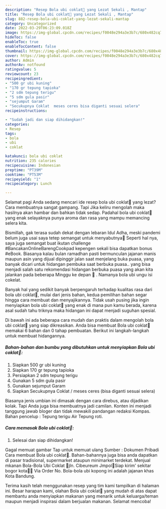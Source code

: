 ```yaml
---
description: "Resep Bola ubi coklat🤗 yang Lezat Sekali , Mantap"
title: "Resep Bola ubi coklat🤗 yang Lezat Sekali , Mantap"
slug: 882-resep-bola-ubi-coklat-yang-lezat-sekali-mantap
category: Uncategorized
date: 2022-03-29T06:23:09.018Z
image: https://img-global.cpcdn.com/recipes/f0048e294a3e3b7c/680x482cq70/bola-ubi-coklat-foto-resep-utama.jpg
hideToc: false
enableToc: true
enableTocContent: false
thumbnail: https://img-global.cpcdn.com/recipes/f0048e294a3e3b7c/680x482cq70/bola-ubi-coklat-foto-resep-utama.jpg
cover: https://img-global.cpcdn.com/recipes/f0048e294a3e3b7c/680x482cq70/bola-ubi-coklat-foto-resep-utama.jpg
author: Admin
authorAv: notfound
ratingvalue: 5
reviewcount: 23
recipeingredient:
- "500 gr ubi kuning"
- "170 gr tepung tapioka"
- "2 sdm tepung terigu"
- "5 sdm gula pasir"
- "sejumput Garam"
- "Secukupnya Coklat  meses ceres bisa diganti sesuai selera"
recipeinstructions:

- "Sudah jadi dan siap dihidangkan!"
categories:
- Resep
tags:
- bola
- ubi
- coklat

katakunci: bola ubi coklat 
nutrition: 235 calories
recipecuisine: Indonesian
preptime: "PT39M"
cooktime: "PT53M"
recipeyield: "1"
recipecategory: Lunch

---
```



Selamat pagi Anda sedang mencari ide resep bola ubi coklat🤗 yang lezat? Cara membuatnya sangat gampang. Tapi Jika keliru mengolah maka hasilnya akan hambar dan bahkan tidak sedap. Padahal bola ubi coklat🤗 yang enak selayaknya punya aroma dan rasa yang mampu memancing selera kita.


Bismillah, gak terasa sudah dekat dengan lebaran Idul Adha, meski pandemi belum juga usai saya tetep semangat untuk menyabutnya🤗 Seperti hal nya, saya juga semangat buat ikutan challenge #BancakanOnlineBarengCookpad kepengen sekali bisa dapatkan bonus #eBook. Biasanya kalau bulan ramadhan pasti bermunculan jajanan manis maupun asin yang dijual dipinggir jalan saat menjelang buka puasa, yang banyak dicari untuk hidangan pembuka saat berbuka puasa.. yang bisa menjadi salah satu rekomendasi hidangan berbuka puasa yang akan kita jalankan pada beberapa Minggu ke depan 🤗 . Namanya bola ubi ungu isi cokelat.

Banyak hal yang sedikit banyak berpengaruh terhadap kualitas rasa dari bola ubi coklat🤗, mulai dari jenis bahan, kedua pemilihan bahan segar hingga cara membuat dan menyajikannya. Tidak usah pusing jika ingin menyiapkan bola ubi coklat🤗 yang enak di mana pun kamu berada, karena asal sudah tahu triknya maka hidangan ini dapat menjadi suguhan spesial.


Di bawah ini ada beberapa cara mudah dan praktis dalam mengolah bola ubi coklat🤗 yang siap dikreasikan. Anda bisa membuat Bola ubi coklat🤗 memakai 6 bahan dan 0 tahap pembuatan. Berikut ini langkah-langkah untuk membuat hidangannya.

<!--inarticleads1-->

##### Bahan-bahan dan bumbu yang dibutuhkan untuk menyiapkan Bola ubi coklat🤗:

1. Siapkan 500 gr ubi kuning
1. Siapkan 170 gr tepung tapioka
1. Persiapkan 2 sdm tepung terigu
1. Gunakan 5 sdm gula pasir
1. Gunakan sejumput Garam
1. Siapkan Secukupnya Coklat / meses ceres (bisa diganti sesuai selera)


Biasanya jenis umbian ini dimasak dengan cara direbus, atau dijadikan kolak. Tapi Anda juga bisa membuatnya jadi camilan. Konten ini menjadi tanggung jawab bloger dan tidak mewakili pandangan redaksi Kompas. Bahan pencelup : Tepung terigu Air Tepung roti. 

<!--inarticleads2-->

##### Cara memasak Bola ubi coklat🤗:


1. Selesai dan siap dihidangkan!

Gagal memuat gambar Tap untuk memuat ulang Sumber : Dokumen Pribadi Cara membuat Bola ubi coklat🤗. Bahan-bahannya juga bisa anda dapatkan di pasar tradisional, supermarket ataupun minimarket terdekat. Menjual mkanan Bola-Bola Ubi Coklat 🤗jln. Cibeureum Jmpol🔻Siap kirim&#39; sekitar bogor kota🔸📱 Via Order No. Bola-bola ubi kopong ini adalah jajanan khas Kota Bandung. 

Terima kasih telah menggunakan resep yang tim kami tampilkan di halaman ini. Besar harapan kami, olahan Bola ubi coklat🤗 yang mudah di atas dapat membantu anda menyiapkan makanan yang menarik untuk keluarga/teman maupun menjadi inspirasi dalam berjualan makanan. Selamat mencoba!
